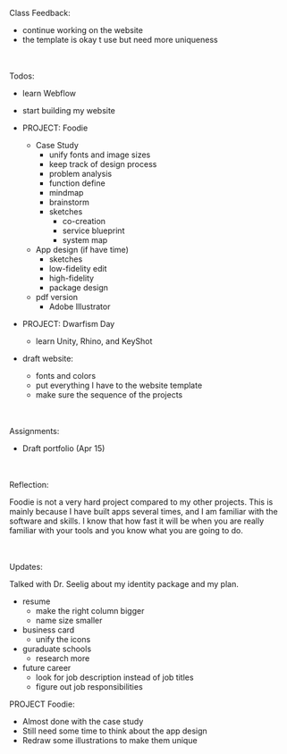 
Class Feedback:

- continue working on the website
- the template is okay t use but need more uniqueness


<br><br>
Todos:

 - learn Webflow

 - start building my website

 - PROJECT: Foodie
	 - Case Study
		 - unify fonts and image sizes
		 - keep track of design process
		 - problem analysis
		 - function define
		 - mindmap
		 - brainstorm
	   - sketches
		 - co-creation
		 - service blueprint
		 - system map
	  - App design (if have time)
		 - sketches
		 - low-fidelity edit
		 - high-fidelity
		 - package design
	 - pdf version
		 - Adobe Illustrator

 - PROJECT: Dwarfism Day
	 - learn Unity, Rhino, and KeyShot

- draft website:
	- fonts and colors
	- put everything I have to the website template
	- make sure the sequence of the projects


<br><br>
Assignments:

 - Draft portfolio (Apr 15)


<br><br>
Reflection:

Foodie is not a very hard project compared to my other projects. This is mainly because I have built apps several times, and I am familiar with the software and skills. I know that how fast it will be when you are really familiar with your tools and you know what you are going to do.

<br><br>
Updates:

Talked with Dr. Seelig about my identity package and my plan.

 - resume
	 - make the right column bigger
	 - name size smaller
 - business card
	 - unify the icons
 - guraduate schools
	 - research more
 - future career
	 - look for job description instead of job titles
	 - figure out job responsibilities

PROJECT Foodie:

- Almost done with the case study
- Still need some time to think about the app design
- Redraw some illustrations to make them unique
